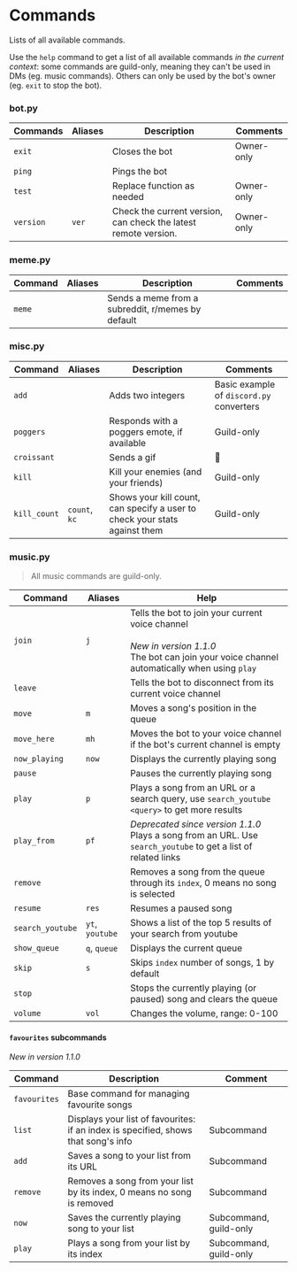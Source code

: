 # Commands

Lists of all available commands.

Use the `help` command to get a list of all available commands *in the current context*: some commands are guild-only, meaning they can't be used in DMs (eg. music commands). Others can only be used by the bot's owner (eg. `exit` to stop the bot).

### bot.py

| Commands  | Aliases | Description                                                  | Comments   |
| --------- | ------- | ------------------------------------------------------------ | ---------- |
| `exit`    |         | Closes the bot                                               | Owner-only |
| `ping`    |         | Pings the bot                                                |            |
| `test`    |         | Replace function as needed                                   | Owner-only |
| `version` | `ver`   | Check the current version, can check the latest remote version. | Owner-only |

### meme.py

| Command | Aliases | Description                                       | Comments |
| ------- | ------- | ------------------------------------------------- | -------- |
| `meme`  |         | Sends a meme from a subreddit, r/memes by default |          |

### misc.py

| Command      | Aliases       | Description                                                  | Comments                                 |
| ------------ | ------------- | ------------------------------------------------------------ | ---------------------------------------- |
| `add`        |               | Adds two integers                                            | Basic example of `discord.py` converters |
| `poggers`    |               | Responds with a poggers emote, if available                  | Guild-only                               |
| `croissant`  |               | Sends a gif                                                  | 🥐                                        |
| `kill`       |               | Kill your enemies (and your friends)                         | Guild-only                               |
| `kill_count` | `count`, `kc` | Shows your kill count, can specify a user to check your stats against them | Guild-only                               |

### music.py

> All music commands are guild-only.

| Command          | Aliases         | Help                                                         |
| ---------------- | --------------- | ------------------------------------------------------------ |
| `join`           | `j`             | Tells the bot to join your current voice channel<br /><br />*New in version 1.1.0*<br />The bot can join your voice channel automatically when using `play` |
| `leave`          |                 | Tells the bot to disconnect from its current voice channel   |
| `move`           | `m`             | Moves a song's position in the queue                         |
| `move_here`      | `mh`            | Moves the bot to your voice channel if the bot's current channel is empty |
| `now_playing`    | `now`           | Displays the currently playing song                          |
| `pause`          |                 | Pauses the currently playing song                            |
| `play`           | `p`             | Plays a song from an URL or a search query, use `search_youtube <query>` to get more results |
| `play_from`      | `pf`            | *Deprecated since version 1.1.0*<br />Plays a song from an URL. Use `search_youtube` to get a list of related links |
| `remove`         |                 | Removes a song from the queue through its `index`, 0 means no song is selected |
| `resume`         | `res`           | Resumes a paused song                                        |
| `search_youtube` | `yt`, `youtube` | Shows a list of the top 5 results of your search from youtube |
| `show_queue`     | `q`, `queue`    | Displays the current queue                                   |
| `skip`           | `s`             | Skips `index` number of songs, 1 by default                  |
| `stop`           |                 | Stops the currently playing (or paused) song and clears the queue |
| `volume`         | `vol`           | Changes the volume, range: 0-100                             |

#### `favourites` subcommands

*New in version 1.1.0*

| Command      | Description                                                  | Comment                |
| ------------ | ------------------------------------------------------------ | ---------------------- |
| `favourites` | Base command for managing favourite songs                    |                        |
| `list`       | Displays your list of favourites: if an index is specified, shows that song's info | Subcommand             |
| `add`        | Saves a song to your list from its URL                       | Subcommand             |
| `remove`     | Removes a song from your list by its index, 0 means no song is removed | Subcommand             |
| `now`        | Saves the currently playing song to your list                | Subcommand, guild-only |
| `play`       | Plays a song from your list by its index                     | Subcommand, guild-only |


